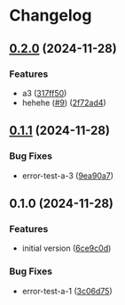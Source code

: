# Changelog

## [0.2.0](https://github.com/unnoq/unnoq-monorepo-release-playground/compare/test-a-v0.1.1...test-a-v0.2.0) (2024-11-28)


### Features

* a3 ([317ff50](https://github.com/unnoq/unnoq-monorepo-release-playground/commit/317ff5042e5c1851ff283454c3a424fe5d215e05))
* hehehe ([#9](https://github.com/unnoq/unnoq-monorepo-release-playground/issues/9)) ([2f72ad4](https://github.com/unnoq/unnoq-monorepo-release-playground/commit/2f72ad46fbb46bf7479d67f1d4d70d9c2686831e))

## [0.1.1](https://github.com/unnoq/unnoq-monorepo-release-playground/compare/test-a-v0.1.0...test-a-v0.1.1) (2024-11-28)


### Bug Fixes

* error-test-a-3 ([9ea90a7](https://github.com/unnoq/unnoq-monorepo-release-playground/commit/9ea90a791aacc4c643d4c7dd8e5473efdbfbac4a))

## 0.1.0 (2024-11-28)


### Features

* initial version ([6ce9c0d](https://github.com/unnoq/unnoq-monorepo-release-playground/commit/6ce9c0de0491727aed3c44f72f08458d34030a0f))


### Bug Fixes

* error-test-a-1 ([3c06d75](https://github.com/unnoq/unnoq-monorepo-release-playground/commit/3c06d75622d448a8ce9c4e03f49187d46b595ed9))
